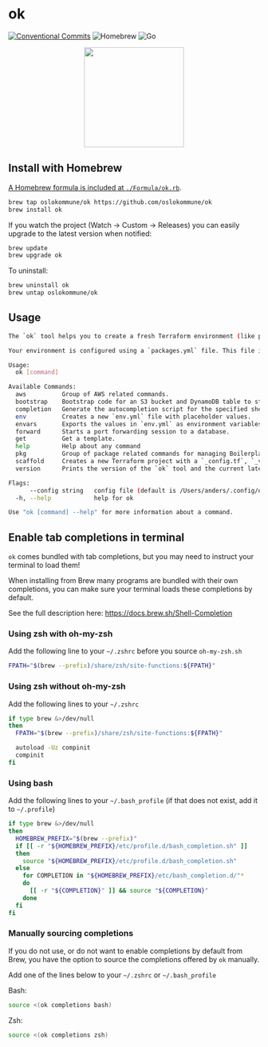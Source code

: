 # ok

[![Conventional Commits](https://img.shields.io/badge/Conventional%20Commits-1.0.0-%23FE5196?logo=conventionalcommits&logoColor=white)](https://conventionalcommits.org)
![Homebrew](https://img.shields.io/badge/Homebrew-blue)
![Go](https://img.shields.io/badge/Go-teal)


<p align="center">
  <img width="200" src="https://github.com/oslokommune/ok/assets/1691190/7c705072-4971-4b48-811d-ee31550dea82">
</p>

## Install with Homebrew

[A Homebrew formula is included at `./Formula/ok.rb`](Formula/ok.rb).

```sh
brew tap oslokommune/ok https://github.com/oslokommune/ok
brew install ok
```

If you watch the project (Watch → Custom → Releases) you can easily upgrade to the latest version when notified:

```sh
brew update
brew upgrade ok
```

To uninstall:

```sh
brew uninstall ok
brew untap oslokommune/ok
```

## Usage

<!-- Cog renders the output of `ok --help` below. Manual changes will be overwritten.

To install `cog`, you can use `pipx` by running the following command:

```sh
pipx install cogapp
```

Once `cog` is installed, you can use the following command to generate the updated README.md file:

```sh
cog -r README.md
``` -->

<!-- [[[cog
import cog
import subprocess

output = subprocess.check_output(['ok', '--help']).decode('utf-8')

cog.out(f"```sh\n{output}```")
]]] -->
```sh
The `ok` tool helps you to create a fresh Terraform environment (like prod or development) and configure it to use remote state storage.

Your environment is configured using a `packages.yml` file. This file is a package manifest listing the components from Golden Path that you wish to use. An example can be found in the `pirates-iac` repository.

Usage:
  ok [command]

Available Commands:
  aws          Group of AWS related commands.
  bootstrap    Bootstrap code for an S3 bucket and DynamoDB table to store Terraform state.
  completion   Generate the autocompletion script for the specified shell
  env          Creates a new `env.yml` file with placeholder values.
  envars       Exports the values in `env.yml` as environment variables.
  forward      Starts a port forwarding session to a database.
  get          Get a template.
  help         Help about any command
  pkg          Group of package related commands for managing Boilerplate packages.
  scaffold     Creates a new Terraform project with a `_config.tf`, `_variables.tf`, `_versions.tf`, and `_config.auto.tfvars.json` file based on values configured in `env.yml`.
  version      Prints the version of the `ok` tool and the current latest version available.

Flags:
      --config string   config file (default is /Users/anders/.config/ok/config.yml)
  -h, --help            help for ok

Use "ok [command] --help" for more information about a command.
```
<!-- [[[end]]] -->

## Enable tab completions in terminal

`ok` comes bundled with tab completions, but you may need to instruct your terminal to load them!

When installing from Brew many programs are bundled with their own completions, you can make sure your terminal loads these completions by default.

See the full description here: https://docs.brew.sh/Shell-Completion

### Using zsh with oh-my-zsh

Add the following line to your `~/.zshrc` before you source `oh-my-zsh.sh`

```sh
FPATH="$(brew --prefix)/share/zsh/site-functions:${FPATH}"
```

### Using zsh without oh-my-zsh

Add the following lines to your `~/.zshrc`

```sh
if type brew &>/dev/null
then
  FPATH="$(brew --prefix)/share/zsh/site-functions:${FPATH}"

  autoload -Uz compinit
  compinit
fi
```

### Using bash

Add the following lines to your `~/.bash_profile` (if that does not exist, add it to `~/.profile`)

```sh
if type brew &>/dev/null
then
  HOMEBREW_PREFIX="$(brew --prefix)"
  if [[ -r "${HOMEBREW_PREFIX}/etc/profile.d/bash_completion.sh" ]]
  then
    source "${HOMEBREW_PREFIX}/etc/profile.d/bash_completion.sh"
  else
    for COMPLETION in "${HOMEBREW_PREFIX}/etc/bash_completion.d/"*
    do
      [[ -r "${COMPLETION}" ]] && source "${COMPLETION}"
    done
  fi
fi
```

### Manually sourcing completions

If you do not use, or do not want to enable completions by default from Brew, you have the option to source the completions offered by `ok` manually.

Add one of the lines below to your `~/.zshrc` or `~/.bash_profile`

Bash:

```sh
source <(ok completions bash)
```

Zsh:

```sh
source <(ok completions zsh)
```
